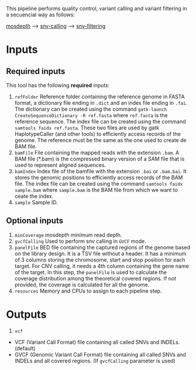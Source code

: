 This pipeline performs quality control, variant calling and variant filtering in a secuencial way as follows:

[mosdepth](https://platform.batchx.io/iis-fjd/tools/mosdepth) --> [snv-calling](https://platform.batchx.io/iis-fjd/tools/snv-calling) --> [snv-filtering](https://platform.batchx.io/iis-fjd/tools/snv-filtering)

# Inputs
## Required inputs
This tool has the following **required** inputs:
1. `refFolder`
Reference folder containing the reference genome in FASTA format, a dictionary file ending in `.dict` and an index file ending in `.fai`. The dictionary can be created using the command `gatk-launch CreateSequenceDictionary -R ref.fasta` where `ref.fasta` is the reference sequence. The index file can be created using the command `samtools faidx ref.fasta`. These two files are used by gatk HaplotypeCaller (and other tools) to efficiently access records of the genome. The reference must be the same as the one used to create de BAM file.
2. `bamFile`
File containing the mapped reads with the extension `.bam`. A BAM file (*.bam) is the compressed binary version of a SAM file that is used to represent aligned sequences. 
3. `bamIndex`
Index file of the bamfile with the extension `.bai` or `.bam.bai`. It stores the genomic positions to efficiently access records of the BAM file. The index file can be created using the command `samtools faidx sample.bam` where `sample.bam` is the BAM file from which we want to ceate the index.
4. `sample`
Sample ID.


## Optional inputs
1. `minCoverage` 
mosdepth minimum read depth.
1. `gvcfCalling` 
Used to perform snv calling in `GVCF` mode.
2. `panelFile`
BED file containing the captured regions of the genome based on the library design. It is a TSV file without a header. It has a minimum of 3 columns storing the chromosome, start and stop position for each target. For CNV calling, it needs a 4th column containing the gene name of the target. In this step, the `panelFile` is used to calculate the coverage distribution among the theoretical covered regions. If not provided, the coverage is calculated for all the genome.
3. `resources` 
Memory and CPUs to assign to each pipeline step.

# Outputs
1. `vcf`
- VCF (Variant Call Format) file containing all called SNVs and INDELs. (default)
- GVCF (Genomic Variant Call Format) file containing  all called SNVs and INDELs and all covered regions. (If `gvcfCalling` parameter is used)
   


